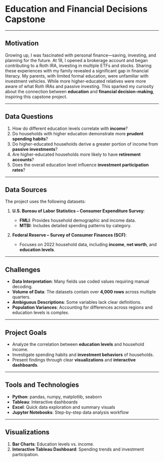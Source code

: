 # **Education and Financial Decisions Capstone**

---

## **Motivation**

Growing up, I was fascinated with personal finance—saving, investing, and planning for the future.
At 18, I opened a brokerage account and began contributing to a Roth IRA, investing in multiple ETFs and stocks.
Sharing these experiences with my family revealed a significant gap in financial literacy. My parents, with limited formal education,
were unfamiliar with investment vehicles. While more higher-educated relatives were more aware of what Roth IRAs and passive investing.
This sparked my curiosity about the connection between **education** and **financial decision-making**, inspiring this capstone project.

---

## **Data Questions**

1. How do different education levels correlate with **income**?  
2. Do households with higher education demonstrate more **prudent spending habits**?  
3. Do higher-educated households derive a greater portion of income from **passive investments**?  
4. Are higher-educated households more likely to have **retirement accounts**?  
5. Does the overall education level influence **investment participation rates**?  

---

## **Data Sources**

The project uses the following datasets:

1. **U.S. Bureau of Labor Statistics – Consumer Expenditure Survey**:  
   - **FMLI**: Provides household demographic and income data.  
   - **MTBI**: Includes detailed spending patterns by category.

2. **Federal Reserve – Survey of Consumer Finances (SCF)**:  
   - Focuses on 2022 household data, including **income**, **net worth**, and **education levels**.

---

## **Challenges**

- **Data Interpretation**: Many fields use coded values requiring manual decoding.  
- **Volume of Data**: The datasets contain over **4,000 rows** across multiple quarters.  
- **Ambiguous Descriptions**: Some variables lack clear definitions.  
- **Population Variances**: Accounting for differences across regions and education levels is complex.

---

## **Project Goals**

- Analyze the correlation between **education levels** and household income.  
- Investigate spending habits and **investment behaviors** of households.  
- Present findings through clear **visualizations** and **interactive dashboards**.

---

## **Tools and Technologies**

- **Python**: pandas, numpy, matplotlib, seaborn  
- **Tableau**: Interactive dashboards  
- **Excel**: Quick data exploration and summary visuals  
- **Jupyter Notebooks**: Step-by-step data analysis workflow  

---

## **Visualizations**

1. **Bar Charts**: Education levels vs. income.  
2. **Interactive Tableau Dashboard**: Spending trends and investment participation.

